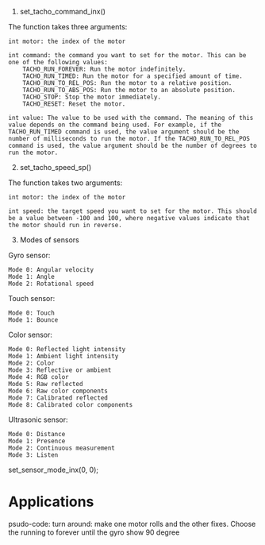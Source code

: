 1. set_tacho_command_inx()

The function takes three arguments:

    int motor: the index of the motor

    int command: the command you want to set for the motor. This can be one of the following values:
        TACHO_RUN_FOREVER: Run the motor indefinitely.
        TACHO_RUN_TIMED: Run the motor for a specified amount of time.
        TACHO_RUN_TO_REL_POS: Run the motor to a relative position.
        TACHO_RUN_TO_ABS_POS: Run the motor to an absolute position.
        TACHO_STOP: Stop the motor immediately.
        TACHO_RESET: Reset the motor.

    int value: The value to be used with the command. The meaning of this value depends on the command being used. For example, if the TACHO_RUN_TIMED command is used, the value argument should be the number of milliseconds to run the motor. If the TACHO_RUN_TO_REL_POS command is used, the value argument should be the number of degrees to run the motor.

2. set_tacho_speed_sp()

The function takes two arguments:

    int motor: the index of the motor

    int speed: the target speed you want to set for the motor. This should be a value between -100 and 100, where negative values indicate that the motor should run in reverse.

3. Modes of sensors

Gyro sensor:

    Mode 0: Angular velocity
    Mode 1: Angle
    Mode 2: Rotational speed

Touch sensor:

    Mode 0: Touch
    Mode 1: Bounce

Color sensor:

    Mode 0: Reflected light intensity
    Mode 1: Ambient light intensity
    Mode 2: Color
    Mode 3: Reflective or ambient
    Mode 4: RGB color
    Mode 5: Raw reflected
    Mode 6: Raw color components
    Mode 7: Calibrated reflected
    Mode 8: Calibrated color components

Ultrasonic sensor:

    Mode 0: Distance
    Mode 1: Presence
    Mode 2: Continuous measurement
    Mode 3: Listen



set_sensor_mode_inx(0, 0);



# Applications
psudo-code:
turn around: make one motor rolls and the other fixes. Choose the running to forever until the gyro show 90 degree